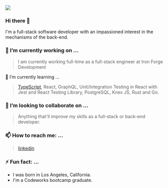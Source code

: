 ![](https://github.com/ninjarogue/banner.png)

### Hi there 👋

I'm a full-stack software developer with an impassioned interest in the mechanisms of the back-end.
<!--
**ninjarogue/ninjarogue** is a ✨ _special_ ✨ repository because its `README.md` (this file) appears on your GitHub profile.
-->

### 🔭 I’m currently working on ...
 
> I am currently working full-time as a full-stack engineer at Iron Forge Development

🌱 I’m currently learning ...

> [TypeScript](https://camo.githubusercontent.com/07a94b89bb59d04dcae61cd2b4bdfcbaf316e5504eece3f1065c932239603210/68747470733a2f2f696d672e736869656c64732e696f2f62616467652f2d547970655363726970742d3331373843363f6c6f676f3d74797065736372697074266c6f676f436f6c6f723d7768697465267374796c653d666f722d7468652d6261646765), React, GraphQL, Unit/Integration Testing in React with Jest and React Testing Library, PostgreSQL, Knex JS, Rust and Go.

### 👯 I’m looking to collaborate on ...

> Anything that'll improve my skills as a full-stack or back-end developer.
<!--
- 🤔 I’m looking for help with ...
- 💬 Ask me about ...
-->
### 📫 How to reach me: ...

> [linkedin](https://www.linkedin.com/in/aric-jiang/)

### ⚡ Fun fact: ...

- I was born in Los Angeles, California.
- I'm a Codeworks bootcamp graduate. 
